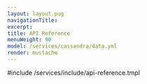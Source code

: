 ```yaml
---
layout: layout.pug
navigationTitle:
excerpt:
title: API Reference
menuWeight: 90
model: /services/cassandra/data.yml
render: mustache
---
```


#include /services/include/api-reference.tmpl

